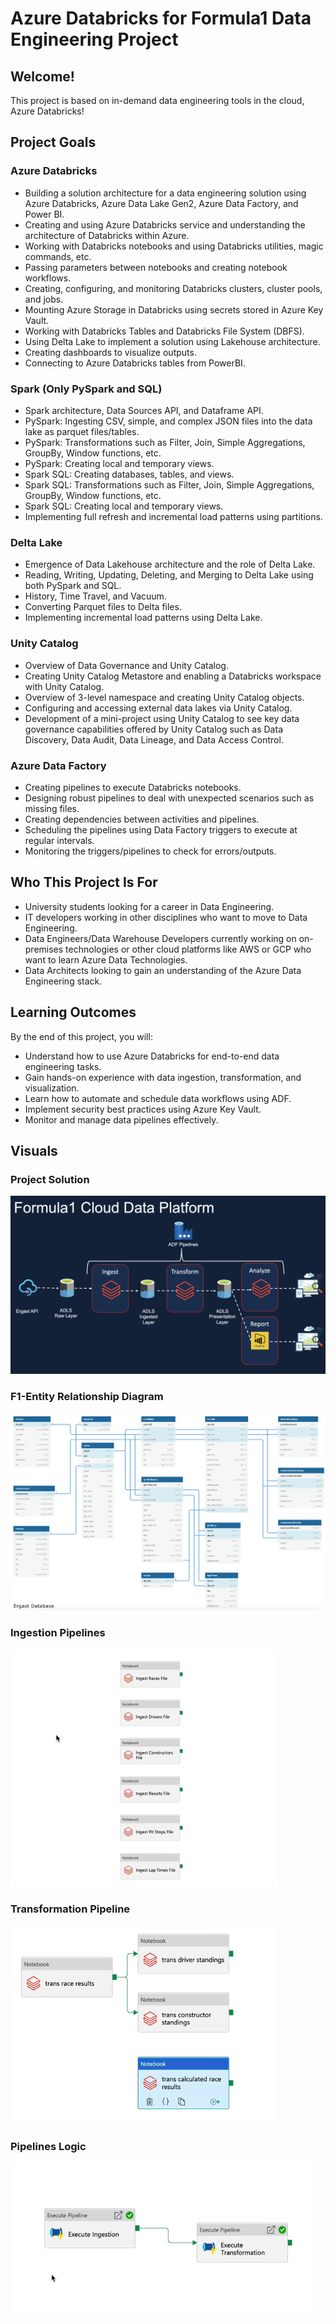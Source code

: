 
# Azure Databricks for Formula1 Data Engineering Project

## Welcome!
This project is based on in-demand data engineering tools in the cloud, Azure Databricks! 

## Project Goals
### Azure Databricks
- Building a solution architecture for a data engineering solution using Azure Databricks, Azure Data Lake Gen2, Azure Data Factory, and Power BI.
- Creating and using Azure Databricks service and understanding the architecture of Databricks within Azure.
- Working with Databricks notebooks and using Databricks utilities, magic commands, etc.
- Passing parameters between notebooks and creating notebook workflows.
- Creating, configuring, and monitoring Databricks clusters, cluster pools, and jobs.
- Mounting Azure Storage in Databricks using secrets stored in Azure Key Vault.
- Working with Databricks Tables and Databricks File System (DBFS).
- Using Delta Lake to implement a solution using Lakehouse architecture.
- Creating dashboards to visualize outputs.
- Connecting to Azure Databricks tables from PowerBI.

### Spark (Only PySpark and SQL)
- Spark architecture, Data Sources API, and Dataframe API.
- PySpark: Ingesting CSV, simple, and complex JSON files into the data lake as parquet files/tables.
- PySpark: Transformations such as Filter, Join, Simple Aggregations, GroupBy, Window functions, etc.
- PySpark: Creating local and temporary views.
- Spark SQL: Creating databases, tables, and views.
- Spark SQL: Transformations such as Filter, Join, Simple Aggregations, GroupBy, Window functions, etc.
- Spark SQL: Creating local and temporary views.
- Implementing full refresh and incremental load patterns using partitions.

### Delta Lake
- Emergence of Data Lakehouse architecture and the role of Delta Lake.
- Reading, Writing, Updating, Deleting, and Merging to Delta Lake using both PySpark and SQL.
- History, Time Travel, and Vacuum.
- Converting Parquet files to Delta files.
- Implementing incremental load patterns using Delta Lake.

### Unity Catalog
- Overview of Data Governance and Unity Catalog.
- Creating Unity Catalog Metastore and enabling a Databricks workspace with Unity Catalog.
- Overview of 3-level namespace and creating Unity Catalog objects.
- Configuring and accessing external data lakes via Unity Catalog.
- Development of a mini-project using Unity Catalog to see key data governance capabilities offered by Unity Catalog such as Data Discovery, Data Audit, Data Lineage, and Data Access Control.

### Azure Data Factory
- Creating pipelines to execute Databricks notebooks.
- Designing robust pipelines to deal with unexpected scenarios such as missing files.
- Creating dependencies between activities and pipelines.
- Scheduling the pipelines using Data Factory triggers to execute at regular intervals.
- Monitoring the triggers/pipelines to check for errors/outputs.

## Who This Project Is For
- University students looking for a career in Data Engineering.
- IT developers working in other disciplines who want to move to Data Engineering.
- Data Engineers/Data Warehouse Developers currently working on on-premises technologies or other cloud platforms like AWS or GCP who want to learn Azure Data Technologies.
- Data Architects looking to gain an understanding of the Azure Data Engineering stack.

## Learning Outcomes
By the end of this project, you will:
- Understand how to use Azure Databricks for end-to-end data engineering tasks.
- Gain hands-on experience with data ingestion, transformation, and visualization.
- Learn how to automate and schedule data workflows using ADF.
- Implement security best practices using Azure Key Vault.
- Monitor and manage data pipelines effectively.

## Visuals

### Project Solution
![Project Solution Architecture](./images/solution.png)

### F1-Entity Relationship Diagram
![Entity Relationship Diagram](./images/f1_db_erd.png)

### Ingestion Pipelines
![Ingestion File Pipeline](./images/ingestion_files_pipeline.png)

### Transformation Pipeline
![Transformation Pipeline](./images/trans_pipeline.png)

### Pipelines Logic
![Pipelines Logic](./images/Pipeline_logic.png)
